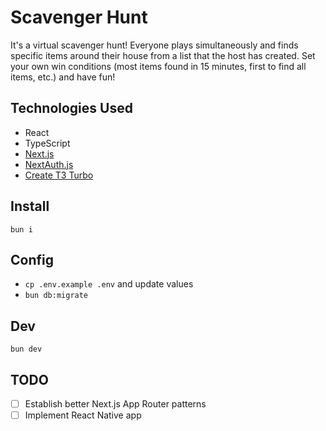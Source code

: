 # Scavenger Hunt

It's a virtual scavenger hunt! Everyone plays simultaneously and finds specific items around their house from a list that the host has created. Set your own win conditions (most items found in 15 minutes, first to find all items, etc.) and have fun!

## Technologies Used

- React
- TypeScript
- [Next.js](https://nextjs.org)
- [NextAuth.js](https://next-auth.js.org)
- [Create T3 Turbo](https://github.com/t3-oss/create-t3-turbo)

## Install

`bun i`

## Config

- `cp .env.example .env` and update values
- `bun db:migrate`

## Dev

`bun dev`

## TODO

- [ ] Establish better Next.js App Router patterns
- [ ] Implement React Native app
